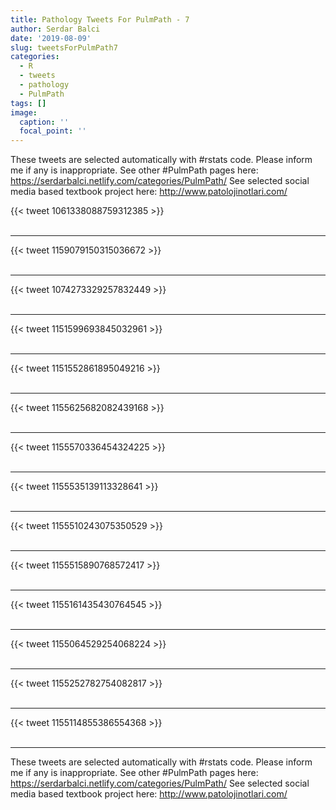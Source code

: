 ```yaml
---
title: Pathology Tweets For PulmPath - 7
author: Serdar Balci
date: '2019-08-09'
slug: tweetsForPulmPath7
categories:
  - R
  - tweets
  - pathology
  - PulmPath
tags: []
image:
  caption: ''
  focal_point: ''
---
```



These tweets are selected automatically with #rstats code. Please inform me if any is inappropriate.
See other #PulmPath pages here: https://serdarbalci.netlify.com/categories/PulmPath/ 
See selected social media based textbook project here: http://www.patolojinotlari.com/

{{< tweet 1061338088759312385 >}}
<br>
<br>
<hr>
{{< tweet 1159079150315036672 >}}
<br>
<br>
<hr>
{{< tweet 1074273329257832449 >}}
<br>
<br>
<hr>
{{< tweet 1151599693845032961 >}}
<br>
<br>
<hr>
{{< tweet 1151552861895049216 >}}
<br>
<br>
<hr>
{{< tweet 1155625682082439168 >}}
<br>
<br>
<hr>
{{< tweet 1155570336454324225 >}}
<br>
<br>
<hr>
{{< tweet 1155535139113328641 >}}
<br>
<br>
<hr>
{{< tweet 1155510243075350529 >}}
<br>
<br>
<hr>
{{< tweet 1155515890768572417 >}}
<br>
<br>
<hr>
{{< tweet 1155161435430764545 >}}
<br>
<br>
<hr>
{{< tweet 1155064529254068224 >}}
<br>
<br>
<hr>
{{< tweet 1155252782754082817 >}}
<br>
<br>
<hr>
{{< tweet 1155114855386554368 >}}
<br>
<br>
<hr>


These tweets are selected automatically with #rstats code. Please inform me if any is inappropriate.
See other #PulmPath pages here: https://serdarbalci.netlify.com/categories/PulmPath/ 
See selected social media based textbook project here: http://www.patolojinotlari.com/
